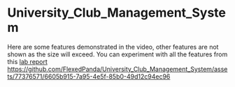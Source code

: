 # University_Club_Management_System

Here are some features demonstrated in the video, other features are not shown as the size will exceed. 
You can experiment with all the features from this <a href="Others\Group 3_CSE370_Lab_Project_Report"> lab report </a>
https://github.com/FlexedPanda/University_Club_Management_System/assets/77376571/6605b915-7a95-4e5f-85b0-49d12c94ec96

